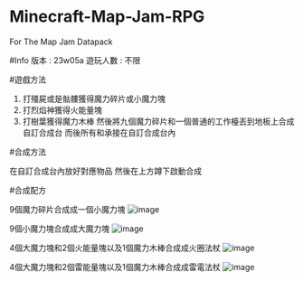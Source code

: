 # Minecraft-Map-Jam-RPG
For The Map Jam Datapack

#Info
版本 : 23w05a
遊玩人數 : 不限

#遊戲方法

1. 打殭屍或是骷髏獲得魔力碎片或小魔力塊
2. 打烈焰神獲得火能量塊
3. 打樹葉獲得魔力木棒
然後將九個魔力碎片和一個普通的工作檯丟到地板上合成自訂合成台
而後所有和承接在自訂合成台內

#合成方法

在自訂合成台內放好對應物品
然後在上方蹲下啟動合成

#合成配方

9個魔力碎片合成成一個小魔力塊
![image](https://user-images.githubusercontent.com/92923578/216677963-bdf5eff1-ca58-4ac6-8959-c22c7d1cc531.png)

9個小魔力塊合成成大魔力塊
![image](https://user-images.githubusercontent.com/92923578/216678276-4c8060a7-7973-4cd0-95b4-b1d8501acd14.png)

4個大魔力塊和2個火能量塊以及1個魔力木棒合成成火圈法杖
![image](https://user-images.githubusercontent.com/92923578/216678489-7e0c84dc-5e9c-4bf3-9dfe-08312d2e86de.png)

4個大魔力塊和2個雷能量塊以及1個魔力木棒合成成雷電法杖
![image](https://user-images.githubusercontent.com/92923578/216678775-c9864f89-dddd-4304-8216-da405522aa83.png)
